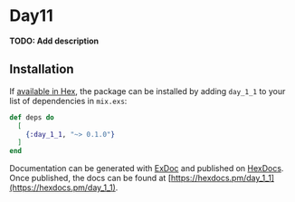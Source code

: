 # Day11

**TODO: Add description**

## Installation

If [available in Hex](https://hex.pm/docs/publish), the package can be installed
by adding `day_1_1` to your list of dependencies in `mix.exs`:

```elixir
def deps do
  [
    {:day_1_1, "~> 0.1.0"}
  ]
end
```

Documentation can be generated with [ExDoc](https://github.com/elixir-lang/ex_doc)
and published on [HexDocs](https://hexdocs.pm). Once published, the docs can
be found at [https://hexdocs.pm/day_1_1](https://hexdocs.pm/day_1_1).


